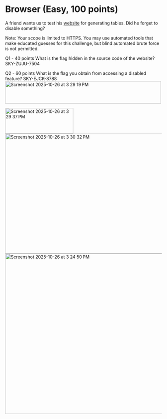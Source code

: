 # Browser (Easy, 100 points)
A friend wants us to test his [website](https://00cbbb37b08f5b35d1ab8deb68715075-browser.web.cityinthe.cloud/) for generating tables. Did he forget to disable something?

Note: Your scope is limited to HTTPS. You may use automated tools that make educated guesses for this challenge, but blind automated brute force is not permitted.


Q1 - 40 points
What is the flag hidden in the source code of the website?
SKY-ZUJU-7504
	
Q2 - 60 points
What is the flag you obtain from accessing a disabled feature?
SKY-EJCK-8788
<img width="501" height="72" alt="Screenshot 2025-10-26 at 3 29 19 PM" src="https://github.com/user-attachments/assets/a5a3dbe9-c548-4e99-b844-a26e9c78ba4c" />

<img width="219" height="82" alt="Screenshot 2025-10-26 at 3 29 37 PM" src="https://github.com/user-attachments/assets/b49ad032-da44-410c-9c99-5476f2794d43" />
<img width="1153" height="384" alt="Screenshot 2025-10-26 at 3 30 32 PM" src="https://github.com/user-attachments/assets/8a6cc83a-c950-4957-a898-9e6f38b0321f" />


<img width="1162" height="514" alt="Screenshot 2025-10-26 at 3 24 50 PM" src="https://github.com/user-attachments/assets/710a4138-747f-4f80-964b-9e7b2162a9fe" />
